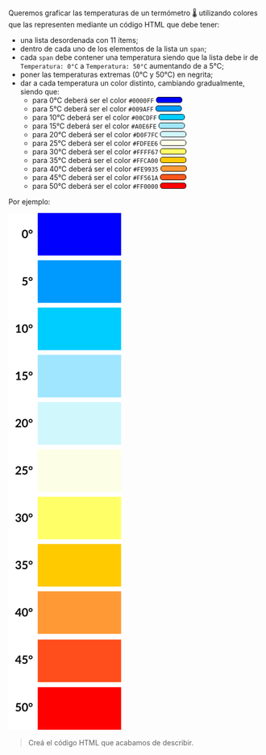 Queremos graficar las temperaturas de un termómetro :thermometer: utilizando colores que las representen mediante un código HTML que debe tener:

- una lista desordenada con 11 ítems;
- dentro de cada uno de los elementos de la lista un `span`;
- cada `span` debe contener una temperatura siendo que la lista debe ir de `Temperatura: 0°C` a `Temperatura: 50°C` aumentando de a 5°C;
- poner las temperaturas extremas (0°C y 50°C) en negrita;
- dar a cada temperatura un color distinto, cambiando gradualmente, siendo que:
  - para 0°C deberá ser el color `#0000FF`  <span class= 'barra' id='cero'> </span>
  - para 5°C deberá ser el color `#009AFF`  <span class= 'barra' id= 'cinco'> </span>
  - para 10°C deberá ser el color `#00CDFF` <span class= 'barra' id= 'diez'> </span>
  - para 15°C deberá ser el color `#A0E6FE` <span class= 'barra' id= 'quince'> </span>
  - para 20°C deberá ser el color `#D0F7FC` <span class= 'barra' id= 'veinte'> </span>
  - para 25°C deberá ser el color `#FDFEE6` <span class= 'barra' id= 'veinticinco'> </span>
  - para 30°C deberá ser el color `#FFFF67` <span class= 'barra' id= 'treinta'> </span>
  - para 35°C deberá ser el color `#FFCA00` <span class= 'barra' id= 'treintaicinco'> </span>
  - para 40°C deberá ser el color `#FE9935` <span class= 'barra' id= 'cuarenta'> </span>
  - para 45°C deberá ser el color `#FF561A` <span class= 'barra' id= 'cuarentaicinco'> </span>
  - para 50°C deberá ser el color `#FF0000` <span class= 'barra' id= 'cincuenta'> </span>

Por ejemplo:

<img src="https://raw.githubusercontent.com/MumukiProject/mumuki-guia-html-ejercitacion-introduccion-a-css-generico/master/assets/termometro_colores_vertical2_1654280443092.svg" alt="termometro_colores_vertical2_1654280443092.svg" width="auto" height="auto">

> Creá el código HTML que acabamos de describir.

<style>
.barra{
  width: 50px;
  height: 10px;
  border-radius: 5px;
  display: inline-block;
  border: 1px solid #000000;
}
#cero{
  background: #0000FF;
}
#cinco{
  background: #009AFF;
}
#diez{
  background: #00CDFF;
}
#quince{
  background: #A0E6FE;
}
#veinte{
  background: #D0F7FC;
}
#veinticinco{
  background: #FDFEE6;
}
#treinta{
  background: #FFFF67;
}
#treintaicinco{
  background: #FFCA00;
}
#cuarenta{
  background: #FE9935;

}
#cuarentaicinco{
  background: #FF561A;
}
#cincuenta{
  background: #FF0000;
}
</style>